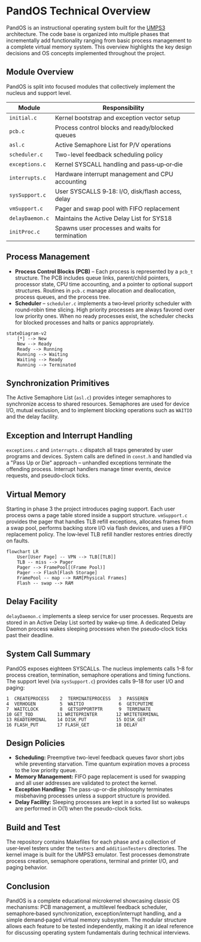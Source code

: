 # PandOS Technical Overview

PandOS is an instructional operating system built for the [UMPS3](https://github.com/UniMiB) architecture. The code base is organized into multiple phases that incrementally add functionality ranging from basic process management to a complete virtual memory system. This overview highlights the key design decisions and OS concepts implemented throughout the project.

## Module Overview
PandOS is split into focused modules that collectively implement the nucleus and
support level.

| Module | Responsibility |
|-------|---------------|
| `initial.c` | Kernel bootstrap and exception vector setup |
| `pcb.c` | Process control blocks and ready/blocked queues |
| `asl.c` | Active Semaphore List for P/V operations |
| `scheduler.c` | Two-level feedback scheduling policy |
| `exceptions.c` | Kernel SYSCALL handling and pass‑up‑or‑die |
| `interrupts.c` | Hardware interrupt management and CPU accounting |
| `sysSupport.c` | User SYSCALLS 9‑18: I/O, disk/flash access, delay |
| `vmSupport.c` | Pager and swap pool with FIFO replacement |
| `delayDaemon.c` | Maintains the Active Delay List for SYS18 |
| `initProc.c` | Spawns user processes and waits for termination |

## Process Management
* **Process Control Blocks (PCB)** – Each process is represented by a `pcb_t` structure. The PCB includes queue links, parent/child pointers, processor state, CPU time accounting, and a pointer to optional support structures. Routines in `pcb.c` manage allocation and deallocation, process queues, and the process tree.
* **Scheduler** – `scheduler.c` implements a two‑level priority scheduler with round‑robin time slicing. High priority processes are always favored over low priority ones. When no ready processes exist, the scheduler checks for blocked processes and halts or panics appropriately.

```mermaid
stateDiagram-v2
    [*] --> New
    New --> Ready
    Ready --> Running
    Running --> Waiting
    Waiting --> Ready
    Running --> Terminated
```

## Synchronization Primitives
The Active Semaphore List (`asl.c`) provides integer semaphores to synchronize access to shared resources. Semaphores are used for device I/O, mutual exclusion, and to implement blocking operations such as `WAITIO` and the delay facility.

## Exception and Interrupt Handling
`exceptions.c` and `interrupts.c` dispatch all traps generated by user programs and devices. System calls are defined in `const.h` and handled via a "Pass Up or Die" approach – unhandled exceptions terminate the offending process. Interrupt handlers manage timer events, device requests, and pseudo‑clock ticks.

## Virtual Memory
Starting in phase 3 the project introduces paging support. Each user process owns a page table stored inside a support structure. `vmSupport.c` provides the pager that handles TLB refill exceptions, allocates frames from a swap pool, performs backing store I/O via flash devices, and uses a FIFO replacement policy. The low‑level TLB refill handler restores entries directly on faults.

```mermaid
flowchart LR
    User[User Page] -- VPN --> TLB[[TLB]]
    TLB -- miss --> Pager
    Pager --> FramePool[(Frame Pool)]
    Pager --> Flash[Flash Storage]
    FramePool -- map --> RAM[Physical Frames]
    Flash -- swap --> RAM
```

## Delay Facility
`delayDaemon.c` implements a sleep service for user processes. Requests are stored in an Active Delay List sorted by wake‑up time. A dedicated Delay Daemon process wakes sleeping processes when the pseudo‑clock ticks past their deadline.

## System Call Summary
PandOS exposes eighteen SYSCALLs. The nucleus implements calls 1–8 for process
creation, termination, semaphore operations and timing functions. The support
level (via `sysSupport.c`) provides calls 9–18 for user I/O and paging:

```text
1  CREATEPROCESS    2  TERMINATEPROCESS   3  PASSEREN
4  VERHOGEN         5  WAITIO             6  GETCPUTIME
7  WAITCLOCK        8  GETSUPPORTPTR      9  TERMINATE
10 GET_TOD         11 WRITEPRINTER       12 WRITETERMINAL
13 READTERMINAL    14 DISK_PUT           15 DISK_GET
16 FLASH_PUT       17 FLASH_GET          18 DELAY
```

## Design Policies
* **Scheduling:** Preemptive two-level feedback queues favor short jobs while
  preventing starvation. Time quantum expiration moves a process to the low
  priority queue.
* **Memory Management:** FIFO page replacement is used for swapping and all user
  addresses are validated to protect the kernel.
* **Exception Handling:** The pass-up-or-die philosophy terminates misbehaving
  processes unless a support structure is provided.
* **Delay Facility:** Sleeping processes are kept in a sorted list so wakeups are
  performed in O(1) when the pseudo-clock ticks.

## Build and Test
The repository contains Makefiles for each phase and a collection of user‑level testers under the `testers` and `additionTesters` directories. The kernel image is built for the UMPS3 emulator. Test processes demonstrate process creation, semaphore operations, terminal and printer I/O, and paging behavior.

## Conclusion
PandOS is a complete educational microkernel showcasing classic OS mechanisms: PCB management, a multilevel feedback scheduler, semaphore‑based synchronization, exception/interrupt handling, and a simple demand‑paged virtual memory subsystem. The modular structure allows each feature to be tested independently, making it an ideal reference for discussing operating system fundamentals during technical interviews.

